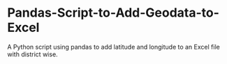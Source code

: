 # Pandas-Script-to-Add-Geodata-to-Excel
A Python script using pandas to add latitude and longitude to an Excel file with district wise. 
